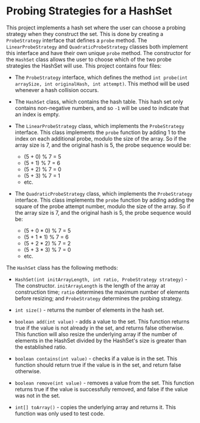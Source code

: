 # Probing Strategies for a HashSet
This project implements a hash set where the user can choose a probing strategy when they construct the set. This is done by creating a `ProbeStrategy` interface that defines a `probe` method. The `LinearProbeStrategy` and `QuadraticProbeStrategy` classes both implement this interface and have their own unique `probe` method. The constructor for the `HashSet` class allows the user to choose which of the two probe strategies the HashSet will use. 
This project contains four files:

* The `ProbeStrategy` interface, which defines the method `int probe(int arraySize, int originalHash, int attempt)`. This method will be used whenever a hash collision occurs.

* The `HashSet` class, which contains the  hash table. This hash set only contains non-negative numbers, and so `-1` will be used to indicate that an index is empty.

* The `LinearProbeStrategy` class, which implements the `ProbeStrategy` interface. This class implements the `probe` function by adding 1 to the index on each additional probe, modulo the size of the array. So if the array size is 7, and the original hash is 5, the probe sequence would be:

    * (5 + 0) % 7 = 5
    * (5 + 1) % 7 = 6
    * (5 + 2) % 7 = 0
    * (5 + 3) % 7 = 1
    * etc.

* The `QuadraticProbeStrategy` class, which implements the `ProbeStrategy` interface. This class implements the `probe` function by adding adding the square of the probe attempt number, modulo the size of the array. So if the array size is 7, and the original hash is 5, the probe sequence would be:

    * (5 + 0 * 0) % 7 = 5
    * (5 + 1 * 1) % 7 = 6
    * (5 + 2 * 2) % 7 = 2
    * (5 + 3 * 3) % 7 = 0
    * etc.


The `HashSet` class has the following methods:

* `HashSet(int initArrayLength, int ratio, ProbeStrategy strategy)` - The constructor. `initArrayLength` is the length of the array at construction time; `ratio` determines the maximum number of elements before resizing; and `ProbeStrategy` determines the probing strategy.

* `int size()` - returns the number of elements in the hash set.

* `boolean add(int value)` - adds a value to the set. This function returns true if the value is not already in the set, and returns false otherwise. This function will also resize the underlying array if the number of elements in the HashSet divided by the HashSet's size is greater than the established ratio.

* `boolean contains(int value)` - checks if a value is in the set. This function should return true if the value is in the set, and return false otherwise.

* `boolean remove(int value)` - removes a value from the set. This function returns true if the value is successfully removed, and false if the value was not in the set.

* `int[] toArray()` - copies the underlying array and returns it. This function was only used to test code.

